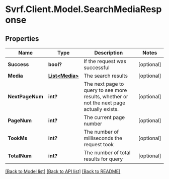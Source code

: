 # Svrf.Client.Model.SearchMediaResponse
## Properties

Name | Type | Description | Notes
------------ | ------------- | ------------- | -------------
**Success** | **bool?** | If the request was successful | [optional] 
**Media** | [**List&lt;Media&gt;**](Media.md) | The search results | [optional] 
**NextPageNum** | **int?** | The next page to query to see more results, whether or not the next page actually exists. | [optional] 
**PageNum** | **int?** | The current page number | [optional] 
**TookMs** | **int?** | The number of milliseconds the request took | [optional] 
**TotalNum** | **int?** | The number of total results for query | [optional] 

[[Back to Model list]](../README.md#documentation-for-models) [[Back to API list]](../README.md#documentation-for-api-endpoints) [[Back to README]](../README.md)

